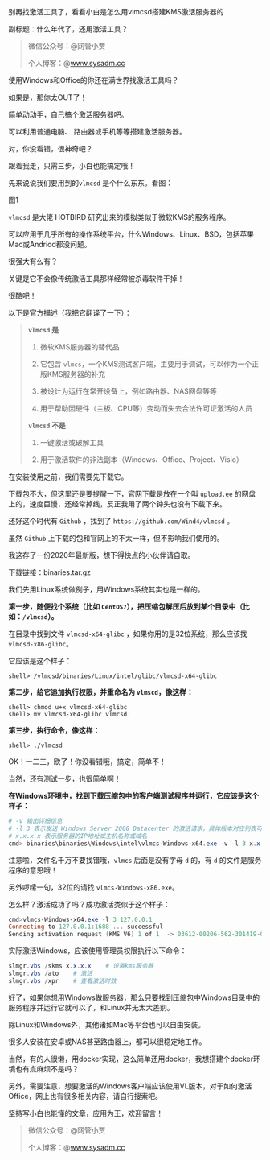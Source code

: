 别再找激活工具了，看看小白是怎么用vlmcsd搭建KMS激活服务器的

副标题：什么年代了，还用激活工具？



> 微信公众号：@网管小贾
>
> 个人博客：@www.sysadm.cc



使用Windows和Office的你还在满世界找激活工具吗？

如果是，那你太OUT了！

简单动动手，自己搞个激活服务器吧。

可以利用普通电脑、 路由器或手机等等搭建激活服务器。

对，你没看错，很神奇吧？

跟着我走，只需三步，小白也能搞定哦！



先来说说我们要用到的`vlmcsd` 是个什么东东。看图：

图1



`vlmcsd` 是大佬 HOTBIRD 研究出来的模拟类似于微软KMS的服务程序。

可以应用于几乎所有的操作系统平台，什么Windows、Linux、BSD，包括苹果Mac或Andriod都没问题。

很强大有么有？

关键是它不会像传统激活工具那样经常被杀毒软件干掉！

很酷吧！

以下是官方描述（我把它翻译了一下）：

>**`vlmcsd` 是**
>
>1. 微软KMS服务器的替代品
>
>2. 它包含 `vlmcs`，一个KMS测试客户端，主要用于调试，可以作为一个正版KMS服务器的补充
>
>3. 被设计为运行在常开设备上，例如路由器、NAS网盘等等
>
>4. 用于帮助因硬件（主板、CPU等）变动而失去合法许可证激活的人员
>
>**`vlmcsd` 不是**
>
>1. 一键激活或破解工具
>
>2. 用于激活软件的非法副本（Windows、Office、Project、Visio）



在安装使用之前，我们需要先下载它。

下载包不大，但这里还是要提醒一下，官网下载是放在一个叫 `upload.ee` 的网盘上的，速度巨慢，还经常掉线，反正我用了两个钟头也没有下载下来。

还好这个时代有 `Github` ，找到了 `https://github.com/Wind4/vlmcsd` 。

虽然 `Github` 上下载的包和官网上的不太一样，但不影响我们使用的。

我这存了一份2020年最新版，想下得快点的小伙伴请自取。

下载链接：binaries.tar.gz



我们先用Linux系统做例子，用Windows系统其实也是一样的。



**第一步，随便找个系统（比如 `CentOS7`），把压缩包解压后放到某个目录中（比如：`/vlmcsd`）。**

在目录中找到文件 `vlmcsd-x64-glibc` ，如果你用的是32位系统，那么应该找 `vlmcsd-x86-glibc`。

它应该是这个样子：

```shell
shell> /vlmcsd/binaries/Linux/intel/glibc/vlmcsd-x64-glibc
```



**第二步，给它追加执行权限，并重命名为 `vlmscd`，像这样：**

```shell
shell> chmod u+x vlmcsd-x64-glibc
shell> mv vlmcsd-x64-glibc vlmcsd
```



**第三步，执行命令，像这样：**

```shell
shell> ./vlmcsd
```



OK！一二三，欧了！你没看错哦，搞定，简单不！

当然，还有测试一步，也很简单啊！

**在Windows环境中，找到下载压缩包中的客户端测试程序并运行，它应该是这个样子：**

```powershell
# -v 输出详细信息
# -l 3 表示发送 Windows Server 2008 Datacenter 的激活请求，具体版本对应列表可以通过vlmcs.exe -x查看
# x.x.x.x 表示服务器的IP地址或主机名称或域名
cmd> binaries\binaries\Windows\intel\vlmcs-Windows-x64.exe -v -l 3 x.x.x.x
```

注意啦，文件名千万不要找错哦，`vlmcs` 后面是没有字母 `d` 的，有 `d` 的文件是服务程序的意思哦！

另外啰嗦一句，32位的请找 `vlmcs-Windows-x86.exe`。



怎么样？激活成功了吗？成功激活类似于这个样子：

```powershell
cmd>vlmcs-Windows-x64.exe -l 3 127.0.0.1
Connecting to 127.0.0.1:1688 ... successful
Sending activation request (KMS V6) 1 of 1  -> 03612-00206-562-301419-03-5124-17763.0000-0252020 (3A1C049600B60076)
```

实际激活Windows，应该使用管理员权限执行以下命令：

```powershell
slmgr.vbs /skms x.x.x.x    # 设置kms服务器
slmgr.vbs /ato    # 激活
slmgr.vbs /xpr    # 查看激活时效
```



好了，如果你想用Windows做服务器，那么只要找到压缩包中Windows目录中的服务程序并运行它就可以了，和Linux并无太大差别。

除Linux和Windows外，其他诸如Mac等平台也可以自由安装。

很多人安装在安卓或NAS甚至路由器上，都可以很稳定地工作。

当然，有的人很懒，用docker实现，这么简单还用docker，我想搭建个docker环境也有点麻烦不是吗？

另外，需要注意，想要激活的Windows客户端应该使用VL版本，对于如何激活Office，网上也有很多相关内容，请自行搜索吧。



坚持写小白也能懂的文章，应用为王，欢迎留言！

> 微信公众号：@网管小贾
>
> 个人博客：@www.sysadm.cc

